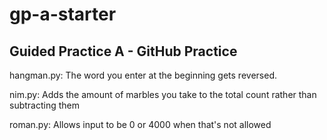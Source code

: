 # gp-a-starter

## Guided Practice A - GitHub Practice

hangman.py: The word you enter at the beginning gets reversed.

nim.py: Adds the amount of marbles you take to the total count rather than subtracting them

roman.py: Allows input to be 0 or 4000 when that's not allowed
